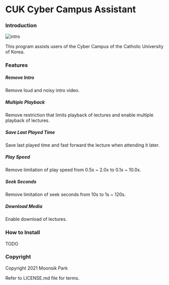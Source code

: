 # CUK Cyber Campus Assistant

### Introduction

![intro](images/intro.png)

This program assists users of the Cyber Campus of the Catholic University of Korea.

### Features

##### Remove Intro

Remove loud and noisy intro video. 

##### Multiple Playback

Remove restriction that limits playback of lectures and enable multiple playback of lectures.

##### Save Last Played Time

Save last played time and fast forward the lecture when attending it later.

##### Play Speed

Remove limitation of play speed from 0.5x ~ 2.0x to 0.1x ~ 10.0x.

##### Seek Seconds

Remove limitation of seek seconds from 10s to 1s ~ 120s.

##### Download Media

Enable download of lectures.

### How to Install

TODO

### Copyright

Copyright 2021 Moonsik Park

Refer to LICENSE.md file for terms.